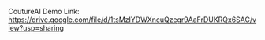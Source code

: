 CoutureAI
Demo Link:
https://drive.google.com/file/d/1tsMzIYDWXncuQzegr9AaFrDUKRQx6SAC/view?usp=sharing
